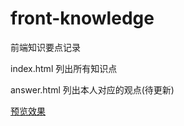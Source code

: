 # front-knowledge
前端知识要点记录

index.html 列出所有知识点

answer.html 列出本人对应的观点(待更新)

<a href="http://www.yfoni.com/ceshi/front/knowledge/" target="_blank">预览效果</a>

